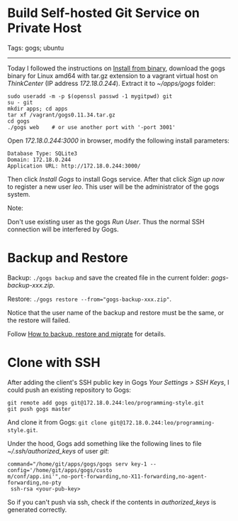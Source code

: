 # Build Self-hosted Git Service on Private Host
Tags: gogs; ubuntu

------

Today I followed the instructions on [Install from binary](https://gogs.io/docs/installation/install_from_binary),
download the gogs binary for Linux amd64 with tar.gz extension to
a vagrant virtual host on *ThinkCenter* (IP address *172.18.0.244*).
Extract it to *~/apps/gogs* folder:
```
sudo useradd -m -p $(openssl passwd -1 mygitpwd) git
su - git
mkdir apps; cd apps
tar xf /vagrant/gogs0.11.34.tar.gz
cd gogs
./gogs web    # or use another port with '-port 3001'
```

Open *172.18.0.244:3000* in browser, modify the following install parameters:
```
Database Type: SQLite3
Domain: 172.18.0.244
Application URL: http://172.18.0.244:3000/
```

Then click *Install Gogs* to install Gogs service.
After that click *Sign up now* to register a new user *leo*.
This user will be the administrator of the gogs system.

Note:

Don't use existing user as the gogs *Run User*.
Thus the normal SSH connection will be interfered by Gogs.

# Backup and Restore

Backup: `./gogs backup` and save the created file in the current folder:
*gogs-backup-xxx.zip*.

Restore: `./gogs restore --from="gogs-backup-xxx.zip"`.

Notice that the user name of the backup and restore must be the same,
or the restore will failed.

Follow [How to backup, restore and migrate](https://discuss.gogs.io/t/how-to-backup-restore-and-migrate/991)
for details.

# Clone with SSH

After adding the client's SSH public key in Gogs *Your Settings > SSH Keys*,
I could push an existing repository to Gogs:
```
git remote add gogs git@172.18.0.244:leo/programming-style.git
git push gogs master
```

And clone it from Gogs:
`git clone git@172.18.0.244:leo/programming-style.git`.

Under the hood, Gogs add something like the following lines to file
*~/.ssh/authorized_keys* of user *git*:
```
command="/home/git/apps/gogs/gogs serv key-1 --config='/home/git/apps/gogs/custo
m/conf/app.ini'",no-port-forwarding,no-X11-forwarding,no-agent-forwarding,no-pty
 ssh-rsa <your-pub-key>
```

So if you can't push via ssh, check if the contents in *authorized_keys* is
generated correctly.
